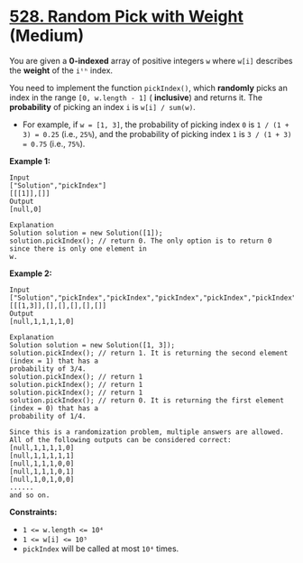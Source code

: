 # [528. Random Pick with Weight][link] (Medium)

[link]: https://leetcode.com/problems/random-pick-with-weight/

You are given a **0-indexed** array of positive integers `w` where `w[i]` describes the **weight** of
the `iᵗʰ` index.

You need to implement the function `pickIndex()`, which **randomly** picks an index in the range
`[0, w.length - 1]` ( **inclusive**) and returns it. The **probability** of picking an index `i` is
`w[i] / sum(w)`.

- For example, if `w = [1, 3]`, the probability of picking index `0` is `1 / (1 + 3) = 0.25` (i.e.,
`25%`), and the probability of picking index `1` is `3 / (1 + 3) = 0.75` (i.e., `75%`).

**Example 1:**

```
Input
["Solution","pickIndex"]
[[[1]],[]]
Output
[null,0]

Explanation
Solution solution = new Solution([1]);
solution.pickIndex(); // return 0. The only option is to return 0 since there is only one element in
w.
```

**Example 2:**

```
Input
["Solution","pickIndex","pickIndex","pickIndex","pickIndex","pickIndex"]
[[[1,3]],[],[],[],[],[]]
Output
[null,1,1,1,1,0]

Explanation
Solution solution = new Solution([1, 3]);
solution.pickIndex(); // return 1. It is returning the second element (index = 1) that has a
probability of 3/4.
solution.pickIndex(); // return 1
solution.pickIndex(); // return 1
solution.pickIndex(); // return 1
solution.pickIndex(); // return 0. It is returning the first element (index = 0) that has a
probability of 1/4.

Since this is a randomization problem, multiple answers are allowed.
All of the following outputs can be considered correct:
[null,1,1,1,1,0]
[null,1,1,1,1,1]
[null,1,1,1,0,0]
[null,1,1,1,0,1]
[null,1,0,1,0,0]
......
and so on.
```

**Constraints:**

- `1 <= w.length <= 10⁴`
- `1 <= w[i] <= 10⁵`
- `pickIndex` will be called at most `10⁴` times.
